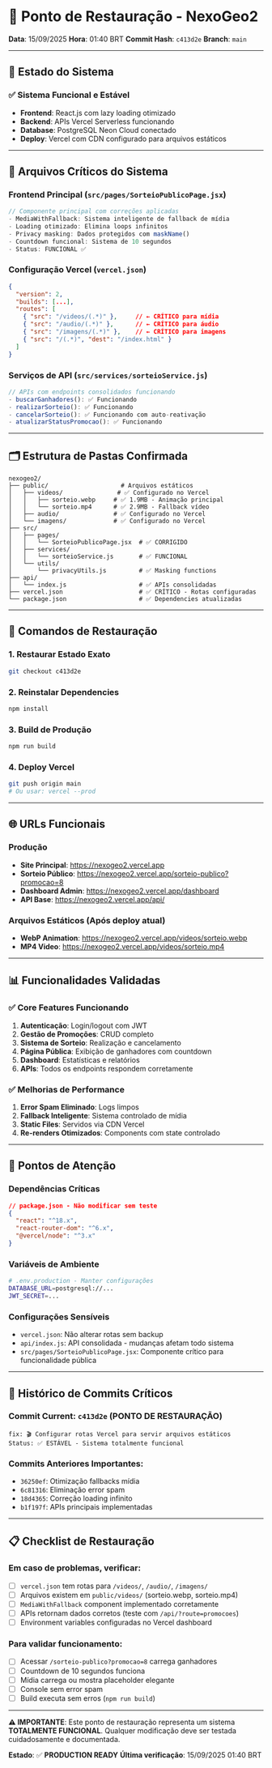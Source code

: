 # 💾 Ponto de Restauração - NexoGeo2

**Data**: 15/09/2025
**Hora**: 01:40 BRT
**Commit Hash**: `c413d2e`
**Branch**: `main`

---

## 🎯 Estado do Sistema

### ✅ Sistema Funcional e Estável
- **Frontend**: React.js com lazy loading otimizado
- **Backend**: APIs Vercel Serverless funcionando
- **Database**: PostgreSQL Neon Cloud conectado
- **Deploy**: Vercel com CDN configurado para arquivos estáticos

---

## 📁 Arquivos Críticos do Sistema

### **Frontend Principal** (`src/pages/SorteioPublicoPage.jsx`)
```javascript
// Componente principal com correções aplicadas
- MediaWithFallback: Sistema inteligente de fallback de mídia
- Loading otimizado: Elimina loops infinitos
- Privacy masking: Dados protegidos com maskName()
- Countdown funcional: Sistema de 10 segundos
- Status: FUNCIONAL ✅
```

### **Configuração Vercel** (`vercel.json`)
```json
{
  "version": 2,
  "builds": [...],
  "routes": [
    { "src": "/videos/(.*)" },     // ← CRÍTICO para mídia
    { "src": "/audio/(.*)" },      // ← CRÍTICO para áudio
    { "src": "/imagens/(.*)" },    // ← CRÍTICO para imagens
    { "src": "/(.*)", "dest": "/index.html" }
  ]
}
```

### **Serviços de API** (`src/services/sorteioService.js`)
```javascript
// APIs com endpoints consolidados funcionando
- buscarGanhadores(): ✅ Funcionando
- realizarSorteio(): ✅ Funcionando
- cancelarSorteio(): ✅ Funcionando com auto-reativação
- atualizarStatusPromocao(): ✅ Funcionando
```

---

## 🗂️ Estrutura de Pastas Confirmada

```
nexogeo2/
├── public/                    # Arquivos estáticos
│   ├── videos/               # ✅ Configurado no Vercel
│   │   ├── sorteio.webp     # ✅ 1.9MB - Animação principal
│   │   └── sorteio.mp4      # ✅ 2.9MB - Fallback vídeo
│   ├── audio/               # ✅ Configurado no Vercel
│   └── imagens/             # ✅ Configurado no Vercel
├── src/
│   ├── pages/
│   │   └── SorteioPublicoPage.jsx  # ✅ CORRIGIDO
│   ├── services/
│   │   └── sorteioService.js       # ✅ FUNCIONAL
│   └── utils/
│       └── privacyUtils.js         # ✅ Masking functions
├── api/
│   └── index.js                    # ✅ APIs consolidadas
├── vercel.json                     # ✅ CRÍTICO - Rotas configuradas
└── package.json                    # ✅ Dependencies atualizadas
```

---

## 🔧 Comandos de Restauração

### 1. **Restaurar Estado Exato**
```bash
git checkout c413d2e
```

### 2. **Reinstalar Dependencies**
```bash
npm install
```

### 3. **Build de Produção**
```bash
npm run build
```

### 4. **Deploy Vercel**
```bash
git push origin main
# Ou usar: vercel --prod
```

---

## 🌐 URLs Funcionais

### **Produção**
- **Site Principal**: https://nexogeo2.vercel.app
- **Sorteio Público**: https://nexogeo2.vercel.app/sorteio-publico?promocao=8
- **Dashboard Admin**: https://nexogeo2.vercel.app/dashboard
- **API Base**: https://nexogeo2.vercel.app/api/

### **Arquivos Estáticos** (Após deploy atual)
- **WebP Animation**: https://nexogeo2.vercel.app/videos/sorteio.webp
- **MP4 Video**: https://nexogeo2.vercel.app/videos/sorteio.mp4

---

## 📊 Funcionalidades Validadas

### ✅ **Core Features Funcionando**
1. **Autenticação**: Login/logout com JWT
2. **Gestão de Promoções**: CRUD completo
3. **Sistema de Sorteio**: Realização e cancelamento
4. **Página Pública**: Exibição de ganhadores com countdown
5. **Dashboard**: Estatísticas e relatórios
6. **APIs**: Todos os endpoints respondem corretamente

### ✅ **Melhorias de Performance**
1. **Error Spam Eliminado**: Logs limpos
2. **Fallback Inteligente**: Sistema controlado de mídia
3. **Static Files**: Servidos via CDN Vercel
4. **Re-renders Otimizados**: Components com state controlado

---

## 🚨 Pontos de Atenção

### **Dependências Críticas**
```json
// package.json - Não modificar sem teste
{
  "react": "^18.x",
  "react-router-dom": "^6.x",
  "@vercel/node": "^3.x"
}
```

### **Variáveis de Ambiente**
```bash
# .env.production - Manter configurações
DATABASE_URL=postgresql://...
JWT_SECRET=...
```

### **Configurações Sensíveis**
- `vercel.json`: Não alterar rotas sem backup
- `api/index.js`: API consolidada - mudanças afetam todo sistema
- `src/pages/SorteioPublicoPage.jsx`: Componente crítico para funcionalidade pública

---

## 🔄 Histórico de Commits Críticos

### **Commit Current**: `c413d2e` (PONTO DE RESTAURAÇÃO)
```
fix: 🎬 Configurar rotas Vercel para servir arquivos estáticos
Status: ✅ ESTÁVEL - Sistema totalmente funcional
```

### **Commits Anteriores Importantes**:
- `36250ef`: Otimização fallbacks mídia
- `6c81316`: Eliminação error spam
- `18d4365`: Correção loading infinito
- `b1f197f`: APIs principais implementadas

---

## 📋 Checklist de Restauração

### **Em caso de problemas, verificar**:
- [ ] `vercel.json` tem rotas para `/videos/`, `/audio/`, `/imagens/`
- [ ] Arquivos existem em `public/videos/` (sorteio.webp, sorteio.mp4)
- [ ] `MediaWithFallback` component implementado corretamente
- [ ] APIs retornam dados corretos (teste com `/api/?route=promocoes`)
- [ ] Environment variables configuradas no Vercel dashboard

### **Para validar funcionamento**:
- [ ] Acessar `/sorteio-publico?promocao=8` carrega ganhadores
- [ ] Countdown de 10 segundos funciona
- [ ] Mídia carrega ou mostra placeholder elegante
- [ ] Console sem error spam
- [ ] Build executa sem erros (`npm run build`)

---

**⚠️ IMPORTANTE**: Este ponto de restauração representa um sistema **TOTALMENTE FUNCIONAL**. Qualquer modificação deve ser testada cuidadosamente e documentada.

**Estado**: ✅ **PRODUCTION READY**
**Última verificação**: 15/09/2025 01:40 BRT